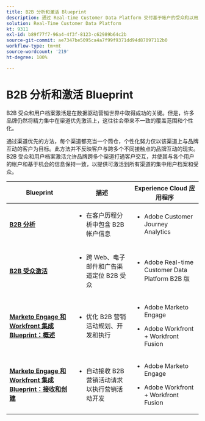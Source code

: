 ```yaml
---
title: B2B 分析和激活 Blueprint
description: 通过 Real-time Customer Data Platform 交付基于帐户的受众和以用户档案为中心的客户体验。
solution: Real-Time Customer Data Platform
kt: 9311
exl-id: b89f77f7-96a4-4f3f-8123-c62989b64c2b
source-git-commit: ae7347be5095ca4a7f99f9371dd94d87097112b0
workflow-type: tm+mt
source-wordcount: '219'
ht-degree: 100%

---
```


# B2B 分析和激活 Blueprint

B2B 受众和用户档案激活是在数据驱动营销世界中取得成功的关键。但是，许多品牌仍然将精力集中在渠道优先激活上，这往往会带来不一致的覆盖范围和个性化。

通过渠道优先的方法，每个渠道都充当一个筒仓，个性化努力仅以该渠道上与品牌互动的客户为目标。此方法并不反映客户与跨多个不同接触点的品牌互动的现实。B2B 受众和用户档案激活允许品牌跨多个渠道打通客户交互，并使其与各个用户的帐户和基于机会的信息保持一致，以提供可激活到所有渠道的集中用户档案和受众。

| Blueprint | 描述 | Experience Cloud 应用程序 |
|---|---|---|
| **[B2B 分析](https://experienceleague.adobe.com/docs/analytics-platform/using/cja-usecases/b2b.html?lang=zh-Hans)** | <ul><li>在客户历程分析中包含 B2B 帐户信息</li></ul> | <ul><li>Adobe Customer Journey Analytics</li></ul> |
| **[B2B 受众激活](b2bactivation.md)** | <ul><li>跨 Web、电子邮件和广告渠道定位 B2B 受众</li></ul> | <ul><li>Adobe Real-time Customer Data Platform B2B 版</li></ul> |
| **[Marketo Engage 和 Workfront 集成 Blueprint：概述](/help/blueprints/b2b/marketo-engage-and-workfront-integration-blueprint/overview.md)** | <ul><li>优化 B2B 营销活动规划、开发和执行</li></ul> | <ul><li>Adobe Marketo Engage</li></ul><ul><li>Adobe Workfront + Workfront Fusion</li></ul> |
| **[Marketo Engage 和 Workfront 集成 Blueprint：接收和创建](/help/blueprints/b2b/marketo-engage-and-workfront-integration-blueprint/intake-and-create.md)** | <ul><li>自动接收 B2B 营销活动请求以执行营销活动开发</li></ul> | <ul><li>Adobe Marketo Engage</li></ul><ul><li>Adobe Workfront + Workfront Fusion</li></ul> |

